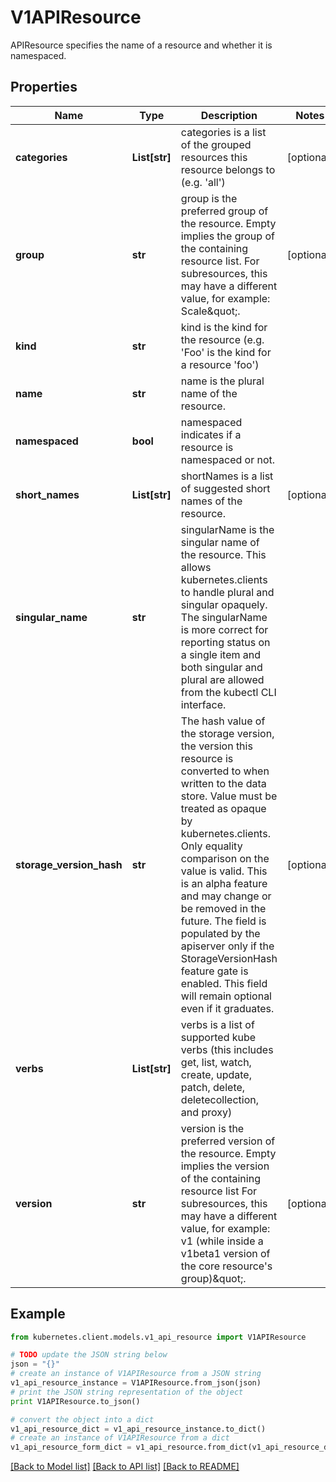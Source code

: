 # V1APIResource

APIResource specifies the name of a resource and whether it is namespaced.

## Properties

Name | Type | Description | Notes
------------ | ------------- | ------------- | -------------
**categories** | **List[str]** | categories is a list of the grouped resources this resource belongs to (e.g. &#39;all&#39;) | [optional] 
**group** | **str** | group is the preferred group of the resource.  Empty implies the group of the containing resource list. For subresources, this may have a different value, for example: Scale\&quot;. | [optional] 
**kind** | **str** | kind is the kind for the resource (e.g. &#39;Foo&#39; is the kind for a resource &#39;foo&#39;) | 
**name** | **str** | name is the plural name of the resource. | 
**namespaced** | **bool** | namespaced indicates if a resource is namespaced or not. | 
**short_names** | **List[str]** | shortNames is a list of suggested short names of the resource. | [optional] 
**singular_name** | **str** | singularName is the singular name of the resource.  This allows kubernetes.clients to handle plural and singular opaquely. The singularName is more correct for reporting status on a single item and both singular and plural are allowed from the kubectl CLI interface. | 
**storage_version_hash** | **str** | The hash value of the storage version, the version this resource is converted to when written to the data store. Value must be treated as opaque by kubernetes.clients. Only equality comparison on the value is valid. This is an alpha feature and may change or be removed in the future. The field is populated by the apiserver only if the StorageVersionHash feature gate is enabled. This field will remain optional even if it graduates. | [optional] 
**verbs** | **List[str]** | verbs is a list of supported kube verbs (this includes get, list, watch, create, update, patch, delete, deletecollection, and proxy) | 
**version** | **str** | version is the preferred version of the resource.  Empty implies the version of the containing resource list For subresources, this may have a different value, for example: v1 (while inside a v1beta1 version of the core resource&#39;s group)\&quot;. | [optional] 

## Example

```python
from kubernetes.client.models.v1_api_resource import V1APIResource

# TODO update the JSON string below
json = "{}"
# create an instance of V1APIResource from a JSON string
v1_api_resource_instance = V1APIResource.from_json(json)
# print the JSON string representation of the object
print V1APIResource.to_json()

# convert the object into a dict
v1_api_resource_dict = v1_api_resource_instance.to_dict()
# create an instance of V1APIResource from a dict
v1_api_resource_form_dict = v1_api_resource.from_dict(v1_api_resource_dict)
```
[[Back to Model list]](../README.md#documentation-for-models) [[Back to API list]](../README.md#documentation-for-api-endpoints) [[Back to README]](../README.md)


